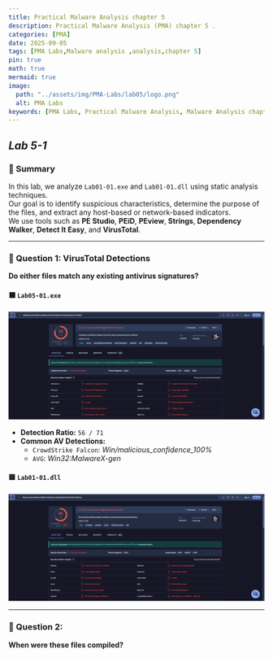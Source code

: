 ```yaml
---
title: Practical Malware Analysis chapter 5
description: Practical Malware Analysis (PMA) chapter 5 .
categories: [PMA]
date: 2025-09-05 
tags: [PMA Labs,Malware analysis ,analysis,chapter 5]
pin: true
math: true
mermaid: true
image:
  path: "../assets/img/PMA-Labs/lab05/logo.png"
  alt: PMA Labs
keywords: [PMA Labs, Practical Malware Analysis, Malware Analysis chapter 5, Malware Analysis Lab05]
---
```


<style>
img {
  border: 0px solid transparent;
  height: auto;
}

img:hover {
  transform: scale(1.2);
  border: 2px solid #007bff; /* Blue border on hover */
  border-radius: 10px;
}
</style>


##  _Lab 5-1_

### 📝 Summary
In this lab, we analyze `Lab01-01.exe` and `Lab01-01.dll` using static analysis techniques.  
Our goal is to identify suspicious characteristics, determine the purpose of the files, and extract any host-based or network-based indicators.  
We use tools such as **PE Studio**, **PEiD**, **PEview**, **Strings**, **Dependency Walker**, **Detect It Easy**, and **VirusTotal**.

---

### 📍 Question 1: VirusTotal Detections

**Do either files match any existing antivirus signatures?**

#### ⬛ `Lab05-01.exe`
![Lab01-01.exe](../assets/img/PMA-Labs/lab01/q1-lab1-.exe.png)

- **Detection Ratio:** `56 / 71`
- **Common AV Detections:**
  - `CrowdStrike Falcon`: *Win/malicious_confidence_100%*
  - `AVG`: *Win32:MalwareX-gen*

#### 🟨 `Lab01-01.dll`
![Lab01-01.dll](../assets/img/PMA-Labs/lab01/q1-lab1-dll.png)



---

### 📍 Question 2: 

**When were these files compiled?**
